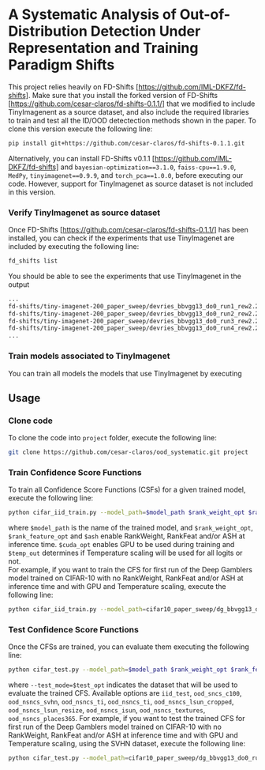 # A Systematic Analysis of Out-of-Distribution Detection Under Representation and Training Paradigm Shifts
This project relies heavily on FD-Shifts [https://github.com/IML-DKFZ/fd-shifts]. Make sure that you install the forked version of FD-Shifts [https://github.com/cesar-claros/fd-shifts-0.1.1/] that we modified to include TinyImagenent as a source dataset, and also include the required libraries to train and test all the ID/OOD detectection methods shown in the paper. To clone this version execute the following line:
```bash
pip install git+https://github.com/cesar-claros/fd-shifts-0.1.1.git
```

Alternatively, you can install FD-Shifts v0.1.1 [https://github.com/IML-DKFZ/fd-shifts] and ```bayesian-optimization==3.1.0```, ```faiss-cpu==1.9.0```, ```MedPy```, ```tinyimagenet==0.9.9```, and ```torch_pca==1.0.0```, before executing our code. However, support for TinyImagenet as source dataset is not included in this version.

### Verify TinyImagenet as source dataset
Once FD-Shifts [https://github.com/cesar-claros/fd-shifts-0.1.1/] has been installed, you can check if the experiments that use TinyImagenet are included by executing the following line:
```bash
fd_shifts list 
```
You should be able to see the experiments that use TinyImagenet in the output
```bash
...
fd-shifts/tiny-imagenet-200_paper_sweep/devries_bbvgg13_do0_run1_rew2.2
fd-shifts/tiny-imagenet-200_paper_sweep/devries_bbvgg13_do0_run2_rew2.2
fd-shifts/tiny-imagenet-200_paper_sweep/devries_bbvgg13_do0_run3_rew2.2
fd-shifts/tiny-imagenet-200_paper_sweep/devries_bbvgg13_do0_run4_rew2.2
...
```

### Train models associated to TinyImagenet
You can train all models the models that use TinyImagenet by executing  

## Usage
### Clone code
To  clone the code into ```project``` folder, execute the following line:
```bash
git clone https://github.com/cesar-claros/ood_systematic.git project
```


### Train Confidence Score Functions
To train all Confidence Score Functions (CSFs) for a given trained model, execute the following line: 
```bash
python cifar_iid_train.py --model_path=$model_path $rank_weight_opt $rank_feature_opt --ash=$ash $cuda_opt $temp_opt
```
where ```$model_path``` is the name of the trained model, and ```$rank_weight_opt```, ```$rank_feature_opt``` and ```$ash``` enable RankWeight, RankFeat and/or ASH at inference time. ```$cuda_opt``` enables GPU to be used during training and ```$temp_out``` determines if Temperature scaling will be used for all logits or not.  
For example, if you want to train the CFS for first run of the Deep Gamblers model trained on CIFAR-10 with no RankWeight, RankFeat and/or ASH at inference time and with GPU and Temperature scaling, execute the following line:
```bash
python cifar_iid_train.py --model_path=cifar10_paper_sweep/dg_bbvgg13_do0_run1_rew2.2 --no-rank_weight --no-rank_feature --ash=None --use_cuda --temperature_scale
```
### Test Confidence Score Functions
Once the CFSs are trained, you can evaluate them executing the following line:
```bash
python cifar_test.py --model_path=$model_path $rank_weight_opt $rank_feature_opt --ash=$ash $cuda_opt $temp_opt --test_mode=$test_opt
```
where ```--test_mode=$test_opt``` indicates the dataset that will be used to evaluate the trained CFS. Available options are ```iid_test```, ```ood_sncs_c100```, ```ood_nsncs_svhn```, ```ood_nsncs_ti```, ```ood_nsncs_ti```, ```ood_nsncs_lsun_cropped```, ```ood_nsncs_lsun_resize```, ```ood_nsncs_isun```, ```ood_nsncs_textures```, ```ood_nsncs_places365```.
For example, if you want to test the trained CFS for first run of the Deep Gamblers model trained on CIFAR-10 with no RankWeight, RankFeat and/or ASH at inference time and with GPU and Temperature scaling, using the SVHN dataset, execute the following line:
```bash
python cifar_test.py --model_path=cifar10_paper_sweep/dg_bbvgg13_do0_run1_rew2.2 --no-rank_weight --no-rank_feature --ash=None --use_cuda --temperature_scale --test_mode=ood_nsncs_svhn
```
